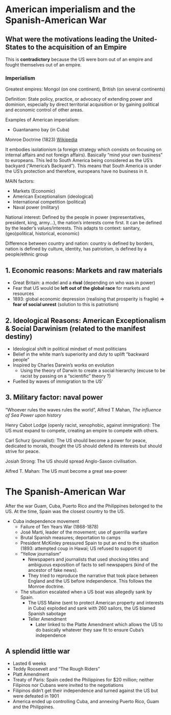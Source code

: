 # American imperialism and the Spanish-American War

## What were the motivations leading the United-States to the acquisition of an Empire

This is **contradictory** because the US were born out of an empire and fought themselves out of an empire.

### Imperialism 

Greatest empires: Mongol (on one continent), British (on several continents)

Definition: State policy, practice, or advocacy of extending power and dominion, especially by direct territorial acquisition or by gaining political and economic control of other areas.

Examples of American imperialism:

* Guantanamo bay (in Cuba)

Monroe Doctrine (1823) [Wikipedia](https://fr.wikipedia.org/wiki/Doctrine_Monroe#:~:text=La%20doctrine%20de%20Monroe%20a,d%C3%A9but%20du%20XX%20e%20si%C3%A8cle.)

It embodies isolationism (a foreign strategy which consists on focusing on internal affairs and not foreign affairs). Basically “mind your own business” to europeans. This led to South America being considered as the US’s backyard (“America’s Backyard”). This means that South America is under the US’s protection and therefore, europeans have no business in it.

MAIN factors:

* Markets (Economic)
* American Exceptionalism (ideological)
* International competition (political)
* Naval power (military)

National interest: Defined by the people in power (representatives, president, king, army...), the nation’s interests come first. It can be defined by the leader’s values/interests. This adapts to context: sanitary, (geo)political, historical, economic) 

Difference between country and nation: country is defined by borders, nation is defined by culture, identity, has patriotism, is defined by a people/ethnic group

## 1. Economic reasons: Markets and raw materials

- Great Britain: a model and a **rival** (depending on who was in power)
- Fear that US would be **left out of the global race** for markets and resources
- 1893: global economic depression (realising that prosperity is fragile) => **fear of social unrest** (solution to this is patriotism)

## 2. Ideological Reasons: American Exceptionalism & Social Darwinism (related to the manifest destiny)

- Ideological shift in political mindset of most politicians
- Belief in the white man’s superiority and duty to uplift “backward people”
- Inspired by Charles Darwin’s works on evolution
	- Using the theory of Darwin to create a social hierarchy (excuse to be racist by passing on a “scientific” theory ?) 
- Fuelled by waves of immigration to the US’

## 3. Military factor: naval power

“Whoever rules the waves rules the world”, Alfred T Mahan, *The influence of Sea Power upon history*

Henry Cabot Lodge (openly racist, xenophobic, against immigration): The US must expand to compete, creating an empire to compete with others. 

Carl Schurz (journalist): The US should become a power for peace, dedicated to morals, thought the US should defend its interests but should strive for peace.

Josiah Strong: The US should spread Anglo-Saxon civilisation. 

Alfred T. Mahan: The US must become a great sea-power

# The Spanish-American War

After the war Guam, Cuba, Puerto Rico and the Philippines belonged to the US. At the time, Spain was the closest country to the US. 

* Cuba independence movement 
	* Failure of Ten Years War (1868-1878)
	* José Marti, leader of the movement; use of guerrilla warfare
	* Brutal Spanish measures; deportation to camps
	* President McKinley pressured Spain to put an end to the situation (1893: attempted coup in Hawaï; US refused to support it)
	* “Yellow journalism”
		* Newspapers and journalists that used shocking titles and ambiguous exposition of facts to sell newspapers (kind of the ancestor of fake news).
		* They tried to reproduce the narrative that took place between England and the US before independence. This follows the Monroe doctrine.
	* The situation escalated when a US boat was allegedly sank by Spain.
		* The USS Maine (sent to protect American property and interests in Cuba) exploded and sank with 260 sailors, the US blamed Spanish sabotage
		* Teller Amendment
			* Later linked to the Platte Amendment which allows the US to do basically whatever they saw fit to ensure Cuba’s independence

## A splendid little war

* Lasted 6 weeks
* Teddy Roosevelt and “The Rough Riders”
* Platt Amendment
* Treaty of Paris: Spain ceded the Philippines for $20 million; neither Filipinos nor Cubans were invited to the negotiations
* Filipinos didn’t get their independence and turned against the US but were defeated in 1901
* America ended up controlling Cuba, and annexing Puerto Rico, Guam and the Philippines.